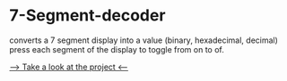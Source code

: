 # 7-Segment-decoder
converts a 7 segment display into a value (binary, hexadecimal, decimal)
press each segment of the display to toggle from on to of.

[-->  Take a look at the project  <--](https://der-penz.github.io/7-Segment-decoder/ "7-Segment-decoder")
